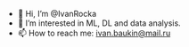 - 👋 Hi, I’m @IvanRocka
- 👀 I’m interested in ML, DL and data analysis.
- 📫 How to reach me: ivan.baukin@mail.ru
<!---
IvanRocka/IvanRocka is a ✨ special ✨ repository because its `README.md` (this file) appears on your GitHub profile.
You can click the Preview link to take a look at your changes.
--->
